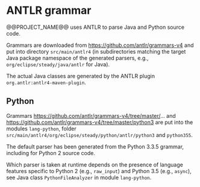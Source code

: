 # ANTLR grammar

@@PROJECT_NAME@@ uses ANTLR to parse Java and Python source code.

Grammars are downloaded from https://github.com/antlr/grammars-v4 and put into directory `src/main/antlr4` (in subdirectories matching the target Java package namespace of the generated parsers, e.g., `org/eclipse/steady/java/antlr` for Java).

The actual Java classes are generated by the ANTLR plugin `org.antlr:antlr4-maven-plugin`.

## Python

Grammars https://github.com/antlr/grammars-v4/tree/master/... and https://github.com/antlr/grammars-v4/tree/master/python3 are put into the modules `lang-python`, folder `src/main/antlr4/org/eclipse/steady/python/antlr/python3` and `python355`.

The default parser has been generated from the Python 3.3.5 grammar, including for Python 2 source code.

Which parser is taken at runtime depends on the presence of language features specific to Python 2 (e.g., `raw_input`) and Python 3.5 (e.g., `async`), see Java class `PythonFileAnalyzer` in module `lang-python`.  
